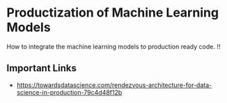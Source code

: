 # Productization of Machine Learning Models
How to integrate the machine learning models to production ready code. !!




## Important Links
* https://towardsdatascience.com/rendezvous-architecture-for-data-science-in-production-79c4d48f12b

